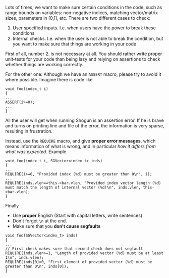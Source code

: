 Lots of times, we want to make sure certain conditions in the code, such as range bounds on variables: non-negative indices, matching vector/matrix sizes, parameters in [0,1], etc. There are two different cases to check:

1.  User specified inputs. I.e. when users have the power to break these conditions
2. Internal checks. I.e. when the user is not able to break the condition, but you want to make sure that things are working in your code

First of all, number 2. is not necessary at all. You should rather write proper unit-tests for your code than being lazy and relying on assertions to check whether things are working correctly.

For the other one: Although we have an ```ASSERT``` macro, please try to avoid it where possible. Imagine there is code like
```
void foo(index_t i)
{
...
ASSERT(i>=0);
...
}
```
All the user will get when running Shogun is an assertion error. If he is brave and turns on printing line and file of the error, the information is very sparse, resulting in frustration.

Instead, use the ```REQUIRE``` macro, and give **proper error messages**, which means information of what is wrong, and in particular _how it differs from what was expected_. Example
```
void foo(index_t i, SGVector<index_t> inds)
{
...
REQUIRE(i>=0, "Provided index (%d) must be greater than 0\n", i);
...
REQUIRE(inds.vlen==this->bar.vlen, "Provided index vector length (%d) must match the length of internal vector (%d)\n", inds.vlen, this->bar.vlen);
}
```

Finally
* Use **proper** English (Start with capital letters, write sentences)
* Don't forget ```\n``` at the end.
* Make sure that you **don't cause segfaults**

```
void foo(SGVector<index_t> inds)
{
...
// First check makes sure that second check does not segfault
REQUIRE(inds.vlen>=1, "Length of provided vector (%d) must be at least 1\n", inds.vlen);
REQUIRE(inds[0]>0, "First element of provided vector (%d) must be greater than 0\n", inds[0]);
}
```
